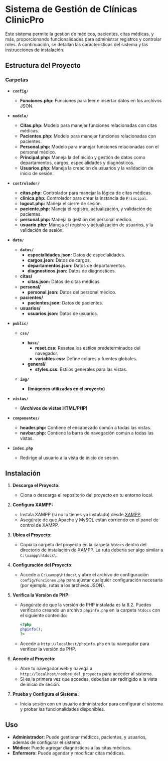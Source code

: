 # Sistema de Gestión de Clínicas ClinicPro

Este sistema permite la gestión de médicos, pacientes, citas médicas, y más, proporcionando funcionalidades para administrar registros y
controlar roles. A continuación, se detallan las características del sistema y las instrucciones de instalación.

## Estructura del Proyecto

### Carpetas

- **`config/`**

  - **Funciones.php:** Funciones para leer e insertar datos en los archivos JSON.

- **`modelo/`**

  - **Citas.php:** Modelo para manejar funciones relacionadas con citas médicas.
  - **Pacientes.php:** Modelo para manejar funciones relacionadas con pacientes.
  - **Personal.php:** Modelo para manejar funciones relacionadas con el personal médico.
  - **Principal.php:** Maneja la definición y gestión de datos como departamentos, cargos, especialidades y diagnósticos.
  - **Usuarios.php:** Maneja la creación de usuarios y la validación de inicio de sesión.

- **`controlador/`**

  - **citas.php:** Controlador para manejar la lógica de citas médicas.
  - **clinica.php:** Controlador para crear la instancia de `Principal`.
  - **logout.php:** Maneja el cierre de sesión.
  - **paciente.php:** Maneja el registro, actualización, y validación de pacientes.
  - **personal.php:** Maneja la gestión del personal médico.
  - **usuario.php:** Maneja el registro y actualización de usuarios, y la validación de sesión.

- **`data/`**

  - **`datos/`**
    - **especialidades.json:** Datos de especialidades.
    - **cargos.json:** Datos de cargos.
    - **departamentos.json:** Datos de departamentos.
    - **diagnosticos.json:** Datos de diagnósticos.
  - **citas/**
    - **citas.json:** Datos de citas médicas.
  - **personal/**
    - **personal.json:** Datos del personal médico.
  - **pacientes/**
    - **pacientes.json:** Datos de pacientes.
  - **usuarios/**
    - **usuarios.json:** Datos de usuarios.

- **`public/`**

  - **`css/`**

    - **`base/`**
      - **reset.css:** Resetea los estilos predeterminados del navegador.
      - **variables.css:** Define colores y fuentes globales.
    - **general/**
      - **styles.css:** Estilos generales para las vistas.

  - **`img/`**
    - **(Imágenes utilizadas en el proyecto)**

- **`vistas/`**

  - **(Archivos de vistas HTML/PHP)**

- **`componentes/`**

  - **header.php:** Contiene el encabezado común a todas las vistas.
  - **navbar.php:** Contiene la barra de navegación común a todas las vistas.

- **`index.php`**
  - Redirige al usuario a la vista de inicio de sesión.

## Instalación

1. **Descarga el Proyecto:**

   - Clona o descarga el repositorio del proyecto en tu entorno local.

2. **Configura XAMPP:**

   - Instala XAMPP (si no lo tienes ya instalado) desde [XAMPP](https://www.apachefriends.org/index.html).
   - Asegúrate de que Apache y MySQL están corriendo en el panel de control de XAMPP.

3. **Ubica el Proyecto:**

   - Copia la carpeta del proyecto en la carpeta `htdocs` dentro del directorio de instalación de XAMPP. La ruta debería ser algo similar a `C:\xampp\htdocs\`.

4. **Configuración del Proyecto:**

   - Accede a `C:\xampp\htdocs\` y abre el archivo de configuración `config/Funciones.php` para ajustar cualquier configuración necesaria (por ejemplo, rutas a los archivos JSON).

5. **Verifica la Versión de PHP:**

   - Asegúrate de que la versión de PHP instalada es la 8.2. Puedes verificarlo creando un archivo `phpinfo.php` en la carpeta `htdocs` con el siguiente contenido:
     ```php
     <?php
     phpinfo();
     ?>
     ```
   - Accede a `http://localhost/phpinfo.php` en tu navegador para verificar la versión de PHP.

6. **Accede al Proyecto:**

   - Abre tu navegador web y navega a `http://localhost/nombre_del_proyecto` para acceder al sistema.
   - Si es la primera vez que accedes, deberías ser redirigido a la vista de inicio de sesión.

7. **Prueba y Configura el Sistema:**
   - Inicia sesión con un usuario administrador para configurar el sistema y probar las funcionalidades disponibles.

## Uso

- **Administrador:** Puede gestionar médicos, pacientes, y usuarios, además de configurar el sistema.
- **Médico:** Puede agregar diagnósticos a las citas médicas.
- **Enfermero:** Puede agendar y modificar citas médicas.
